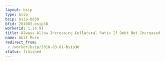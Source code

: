 ```yaml
---
layout: bsip
type: bsip
bsip: bsip-0030
bfid: 201803-bsip30
workerid: 1.14.91
title: Always Allow Increasing Collateral Ratio If Debt Not Increased
name: Abit More
redirect_from: 
 - /worker/bsip/2018-03-01-bsip30
status: finished
---
```

